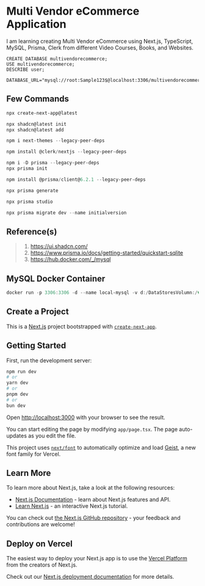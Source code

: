 # Multi Vendor eCommerce Application

I am learning creating Multi Vendor eCommerce using Next.js, TypeScript, MySQL, Prisma, Clerk from different Video Courses, Books, and Websites.

```text
CREATE DATABASE multivendorecommerce;
USE multivendorecommerce;
DESCRIBE user;

DATABASE_URL="mysql://root:Sample123$@localhost:3306/multivendorecommerce"
```

## Few Commands

```powershell
npx create-next-app@latest

npx shadcn@latest init
npx shadcn@latest add

npm i next-themes --legacy-peer-deps

npm install @clerk/nextjs --legacy-peer-deps

npm i -D prisma --legacy-peer-deps
npx prisma init

npm install @prisma/client@6.2.1 --legacy-peer-deps

npx prisma generate

npx prisma studio

npx prisma migrate dev --name initialversion

```

## Reference(s)

> 1. <https://ui.shadcn.com/>
> 1. <https://www.prisma.io/docs/getting-started/quickstart-sqlite>
> 1. <https://hub.docker.com/_/mysql>

## MySQL Docker Container

```powershell
docker run -p 3306:3306 -d --name local-mysql -v d:/DataStoresVolumn:/var/lib/mysql -e MYSQL_ROOT_PASSWORD=Sample123$ mysql:latest
```

## Create a Project

This is a [Next.js](https://nextjs.org) project bootstrapped with [`create-next-app`](https://nextjs.org/docs/app/api-reference/cli/create-next-app).

## Getting Started

First, run the development server:

```bash
npm run dev
# or
yarn dev
# or
pnpm dev
# or
bun dev
```

Open [http://localhost:3000](http://localhost:3000) with your browser to see the result.

You can start editing the page by modifying `app/page.tsx`. The page auto-updates as you edit the file.

This project uses [`next/font`](https://nextjs.org/docs/app/building-your-application/optimizing/fonts) to automatically optimize and load [Geist](https://vercel.com/font), a new font family for Vercel.

## Learn More

To learn more about Next.js, take a look at the following resources:

- [Next.js Documentation](https://nextjs.org/docs) - learn about Next.js features and API.
- [Learn Next.js](https://nextjs.org/learn) - an interactive Next.js tutorial.

You can check out [the Next.js GitHub repository](https://github.com/vercel/next.js) - your feedback and contributions are welcome!

## Deploy on Vercel

The easiest way to deploy your Next.js app is to use the [Vercel Platform](https://vercel.com/new?utm_medium=default-template&filter=next.js&utm_source=create-next-app&utm_campaign=create-next-app-readme) from the creators of Next.js.

Check out our [Next.js deployment documentation](https://nextjs.org/docs/app/building-your-application/deploying) for more details.
